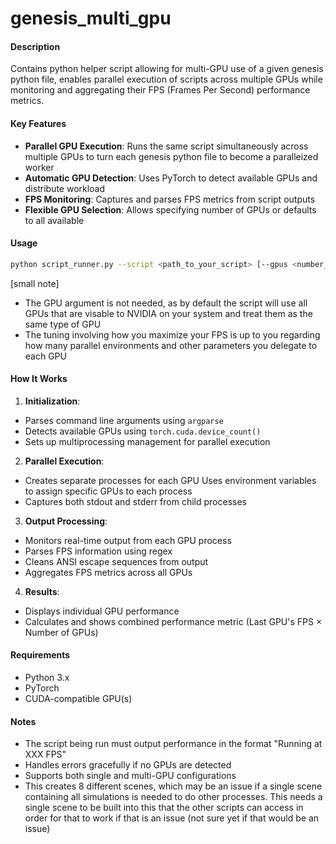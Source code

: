 # genesis_multi_gpu

#### Description
Contains python helper script allowing for multi-GPU use of a given genesis python file, enables parallel execution of scripts across multiple GPUs while monitoring and aggregating their FPS (Frames Per Second) performance metrics.

#### Key Features
- **Parallel GPU Execution**: Runs the same script simultaneously across multiple GPUs to turn each genesis python file to become a paralleized worker
- **Automatic GPU Detection**: Uses PyTorch to detect available GPUs and distribute workload
- **FPS Monitoring**: Captures and parses FPS metrics from script outputs
- **Flexible GPU Selection**: Allows specifying number of GPUs or defaults to all available

#### Usage
```bash
python script_runner.py --script <path_to_your_script> [--gpus <number_of_gpus>]
```
[small note]
- The GPU argument is not needed, as by default the script will use all GPUs that are visable to NVIDIA on your system and treat them as the same type of GPU
- The tuning involving how you maximize your FPS is up to you regarding how many parallel environments and other parameters you delegate to each GPU 

#### How It Works

1. **Initialization**:
- Parses command line arguments using `argparse`
- Detects available GPUs using `torch.cuda.device_count()`
- Sets up multiprocessing management for parallel execution

2. **Parallel Execution**:
- Creates separate processes for each GPU Uses environment variables to assign specific GPUs to each process
- Captures both stdout and stderr from child processes

3. **Output Processing**:
- Monitors real-time output from each GPU process
- Parses FPS information using regex
- Cleans ANSI escape sequences from output
- Aggregates FPS metrics across all GPUs

4. **Results**:
- Displays individual GPU performance
- Calculates and shows combined performance metric (Last GPU's FPS × Number of GPUs)

#### Requirements
- Python 3.x
- PyTorch
- CUDA-compatible GPU(s)

#### Notes
- The script being run must output performance in the format "Running at XXX FPS"
- Handles errors gracefully if no GPUs are detected
- Supports both single and multi-GPU configurations
- This creates 8 different scenes, which may be an issue if a single scene containing all simulations is needed to do other processes. This needs a single scene to be built into this that the other scripts can access in order for that to work if that is an issue (not sure yet if that would be an issue)
